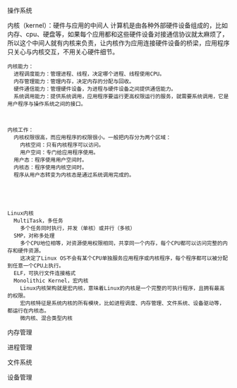 操作系统






内核（kernel）：硬件与应用的中间人
  计算机是由各种外部硬件设备组成的，比如内存、cpu、硬盘等，如果每个应用都和这些硬件设备对接通信协议就太麻烦了，所以这个中间人就有内核来负责，让内核作为应用连接硬件设备的桥梁，应用程序只关心与内核交互，不用关心硬件细节。

	内核能力：
	  进程调度能力：管理进程、线程，决定哪个进程、线程使用CPU。
	  内存管理能力：管理内存，决定内存的分配与回收。
	  硬件通信能力：管理硬件设备，为进程与硬件设备之间提供通信能力。
	  系统调用能力：提供系统调用，应用程序要运行更高权限运行的服务，就需要系统调用，它是用户程序与操作系统之间的接口。
	


	内核工作：
	  内核权限很高，而应用程序的权限很小。一般把内存分为两个区域：
	    内核空间：只有内核程序可以访问。
		用户空间：专门给应用程序使用。
	  用户态：程序使用用户空间时。
	  内核态：程序使用内核空间时。
	  程序从用户态转变为内核态是通过系统调用完成的。

	



	Linux内核
	  MultiTask，多任务
	    多个任务同时执行，并发（单核）或并行（多核）
	  SMP，对称多处理
	    多个CPU地位相等，对资源使用权限相同，共享同一个内存，每个CPU都可以访问完整的内存和硬件资源。
		这决定了Linux OS不会有某个CPU单独服务应用程序或内核程序，每个程序都可以被分配到任意一个CPU上执行。
	  ELF，可执行文件连接格式
	  Monolithic Kernel，宏内核
	    Linux内核架构就是宏内核，意味着Linux的内核是一个完整的可执行程序，且拥有最高的权限。
		宏内核特征是系统内核的所有模块，比如进程调度、内存管理、文件系统、设备驱动等，都运行在内核态。
		微内核、混合类型内核





内存管理




进程管理





文件系统




设备管理




	
